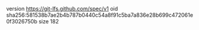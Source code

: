 version https://git-lfs.github.com/spec/v1
oid sha256:581538b7ae2b4b787b0440c54a8f91c5ba7a836e28b699c472061e0f3026750b
size 182
